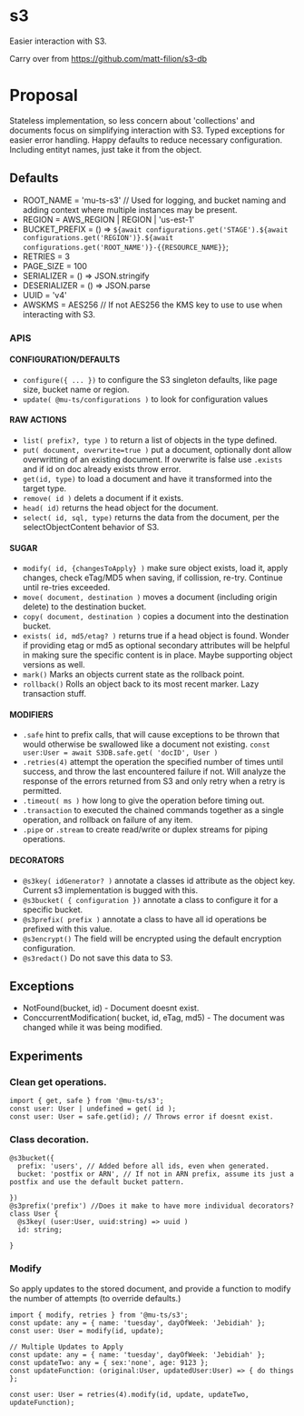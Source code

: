 # s3

Easier interaction with S3.

Carry over from https://github.com/matt-filion/s3-db

# Proposal

Stateless implementation, so less concern about 'collections' and documents focus on simplifying interaction with S3.
Typed exceptions for easier error handling.
Happy defaults to reduce necessary configuration. Including entityt names, just take it from the object.

## Defaults

* ROOT_NAME = 'mu-ts-s3' // Used for logging, and bucket naming and adding context where multiple instances may be present.
* REGION = AWS_REGION | REGION | 'us-est-1'
* BUCKET_PREFIX = () => `${await configurations.get('STAGE').${await configurations.get('REGION')}.${await configurations.get('ROOT_NAME')}-{{RESOURCE_NAME}}`;
* RETRIES = 3
* PAGE_SIZE = 100
* SERIALIZER = () => JSON.stringify
* DESERIALIZER = () => JSON.parse
* UUID = 'v4'
* AWSKMS = AES256 // If not AES256 the KMS key to use to use when interacting with S3.

### APIS

#### CONFIGURATION/DEFAULTS
* `configure({ ... })` to configure the S3 singleton defaults, like page size, bucket name or region.
* `update( @mu-ts/configurations )` to look for configuration values

#### RAW ACTIONS
* `list( prefix?, type )` to return a list of objects in the type defined.
* `put( document, overwrite=true )` put a document, optionally dont allow overwritting of an existing document. If overwrite is false use `.exists` and if id on doc already exists throw error.
* `get(id, type)` to load a document and have it transformed into the target type.
* `remove( id )` delets a document if it exists.
* `head( id)` returns the head object for the document.
* `select( id, sql, type)` returns the data from the document, per the selectObjectContent behavior of S3.

#### SUGAR
* `modify( id, {changesToApply} )` make sure object exists, load it, apply changes, check eTag/MD5 when saving, if collission, re-try. Continue until re-tries exceeded.
* `move( document, destination )` moves a document (including origin delete) to the destination bucket.
* `copy( document, destination )` copies a document into the destination bucket.
* `exists( id, md5/etag? )` returns true if a head object is found. Wonder if providing etag or md5 as optional secondary attributes will be helpful in making sure the specific content is in place. Maybe supporting object versions as well.
* `mark()` Marks an objects current state as the rollback point.
* `rollback()` Rolls an object back to its most recent marker. Lazy transaction stuff.

#### MODIFIERS
* `.safe` hint to prefix calls, that will cause exceptions to be thrown that would otherwise be swallowed like a document not existing. `const user:User = await S3DB.safe.get( 'docID', User )`
* `.retries(4)` attempt the operation the specified number of times until success, and throw the last encountered failure if not. Will analyze the response of the errors returned from S3 and only retry when a retry is permitted.
* `.timeout( ms )` how long to give the operation before timing out.
* `.transaction` to executed the chained commands together as a single operation, and rollback on failure of any item.
* `.pipe` or `.stream` to create read/write or duplex streams for piping operations.

#### DECORATORS
* `@s3key( idGenerator? )` annotate a classes id attribute as the object key. Current s3 implementation is bugged with this.
* `@s3bucket( { configuration })` annotate a class to configure it for a specific bucket.
* `@s3prefix( prefix )` annotate a class to have all id operations be prefixed with this value.
* `@s3encrypt()` The field will be encrypted using the default encryption configuration.
* `@s3redact()` Do not save this data to S3.

## Exceptions

* NotFound(bucket, id) - Document doesnt exist.
* ConccurrentModification( bucket, id, eTag, md5) - The document was changed while it was being modified.
  
## Experiments

### Clean get operations.

```
import { get, safe } from '@mu-ts/s3';
const user: User | undefined = get( id );
const user: User = safe.get(id); // Throws error if doesnt exist.
```

### Class decoration.
```
@s3bucket({
  prefix: 'users', // Added before all ids, even when generated.
  bucket: 'postfix or ARN', // If not in ARN prefix, assume its just a postfix and use the default bucket pattern.
  
})
@s3prefix('prefix') //Does it make to have more individual decorators?
class User {
  @s3key( (user:User, uuid:string) => uuid )
  id: string;
  
}
```

### Modify

So apply updates to the stored document, and provide a function to modify the number of attempts (to override defaults.)

```
import { modify, retries } from '@mu-ts/s3';
const update: any = { name: 'tuesday', dayOfWeek: 'Jebidiah' };
const user: User = modify(id, update);

// Multiple Updates to Apply
const update: any = { name: 'tuesday', dayOfWeek: 'Jebidiah' };
const updateTwo: any = { sex:'none', age: 9123 };
const updateFunction: (original:User, updatedUser:User) => { do things };

const user: User = retries(4).modify(id, update, updateTwo, updateFunction);
```

